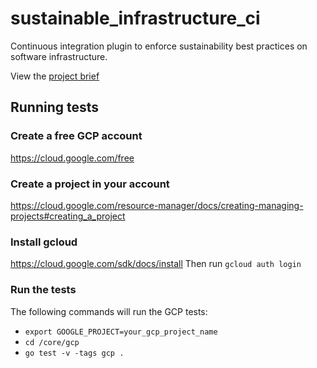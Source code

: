 # sustainable_infrastructure_ci
Continuous integration plugin to enforce sustainability best practices on software infrastructure.

View the [project brief](ProjectBrief.pdf)

## Running tests

### Create a free GCP account
https://cloud.google.com/free

### Create a project in your account
https://cloud.google.com/resource-manager/docs/creating-managing-projects#creating_a_project

### Install gcloud
https://cloud.google.com/sdk/docs/install
Then run `gcloud auth login`

### Run the tests
The following commands will run the GCP tests:
* `export GOOGLE_PROJECT=your_gcp_project_name`
* `cd /core/gcp`
* `go test -v -tags gcp .`
